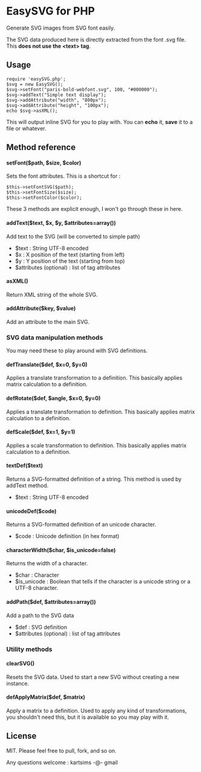 # EasySVG for PHP

Generate SVG images from SVG font easily.

The SVG data produced here is directly extracted from the font .svg file. This **does not use the &lt;text&gt; tag**.

## Usage

	require 'easySVG.php';
	$svg = new EasySVG();
	$svg->setFont("paris-bold-webfont.svg", 100, "#000000");
	$svg->addText("Simple text display");
	$svg->addAttribute("width", "800px");
	$svg->addAttribute("height", "100px");
	echo $svg->asXML();

This will output inline SVG for you to play with. You can **echo** it, **save** it to a file or whatever.

## Method reference

#### setFont($path, $size, $color)

Sets the font attributes. This is a shortcut for :

	$this->setFontSVG($path);
	$this->setFontSize($size);
	$this->setFontColor($color);

These 3 methods are explicit enough, I won't go through these in here.

#### addText($text, $x, $y, $attributes=array())

Add text to the SVG (will be converted to simple path)

- $text : String UTF-8 encoded
- $x : X position of the text (starting from left)
- $y : Y position of the text (starting from top)
- $attributes (optional) : list of tag attributes

#### asXML()

Return XML string of the whole SVG.

#### addAttribute($key, $value)

Add an attribute to the main SVG.

### SVG data manipulation methods

You may need these to play around with SVG definitions.

#### defTranslate($def, $x=0, $y=0)

Applies a translate transformation to a definition. This basically applies matrix calculation to a definition.

#### defRotate($def, $angle, $x=0, $y=0)

Applies a translate transformation to definition. This basically applies matrix calculation to a definition.

#### defScale($def, $x=1, $y=1)

Applies a scale transformation to definition. This basically applies matrix calculation to a definition.

#### textDef($text)

Returns a SVG-formatted definition of a string. This method is used by addText method.

- $text : String UTF-8 encoded

#### unicodeDef($code)

Returns a SVG-formatted definition of an unicode character.

- $code : Unicode definition (in hex format)

#### characterWidth($char, $is_unicode=false)

Returns the width of a character.

- $char : Character
- $is_unicode : Boolean that tells if the character is a unicode string or a UTF-8 character.

#### addPath($def, $attributes=array())

Add a path to the SVG data

- $def : SVG definition
- $attributes (optional) : list of tag attributes

### Utility methods

#### clearSVG()

Resets the SVG data. Used to start a new SVG without creating a new instance.

#### defApplyMatrix($def, $matrix)

Apply a matrix to a definition. Used to apply any kind of transformations, you shouldn't need this, but it is available so you may play with it.

## License

MIT. Please feel free to pull, fork, and so on.

Any questions welcome : kartsims -@- gmail
